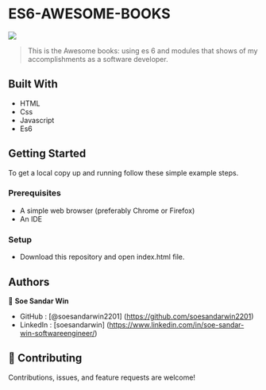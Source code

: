 # ES6-AWESOME-BOOKS

![](https://img.shields.io/badge/Microverse-blueviolet)



> This is the Awesome books: using es 6 and modules that shows of my accomplishments as a software developer.



## Built With

- HTML
- Css
- Javascript
- Es6

## Getting Started

To get a local copy up and running follow these simple example steps.

### Prerequisites
- A simple web browser (preferably Chrome or Firefox)
- An IDE

### Setup
- Download this repository and open index.html file.

## Authors

👤 **Soe Sandar Win**

- GitHub : [@soesandarwin2201] (https://github.com/soesandarwin2201)
- LinkedIn : [soesandarwin] (https://www.linkedin.com/in/soe-sandar-win-softwareengineer/)
## 🤝 Contributing

Contributions, issues, and feature requests are welcome!